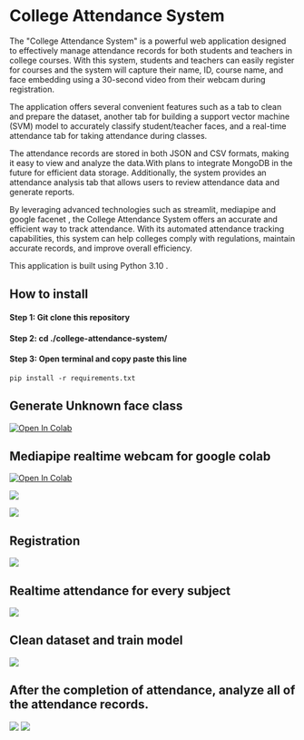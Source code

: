 # College Attendance System

The "College Attendance System" is a powerful web application designed to effectively manage attendance records for both students and teachers in college courses. With this system, students and teachers can easily register for courses and the system will capture their name, ID, course name, and face embedding using a 30-second video from their webcam during registration.

The application offers several convenient features such as a tab to clean and prepare the dataset, another tab for building a support vector machine (SVM) model to accurately classify student/teacher faces, and a real-time attendance tab for taking attendance during classes.

The attendance records are stored in both JSON and CSV formats, making it easy to view and analyze the data.With plans to integrate MongoDB in the future for efficient data storage. Additionally, the system provides an attendance analysis tab that allows users to review attendance data and generate reports.

By leveraging advanced technologies such as streamlit, mediapipe and google facenet , the College Attendance System offers an accurate and efficient way to track attendance. With its automated attendance tracking capabilities, this system can help colleges comply with regulations, maintain accurate records, and improve overall efficiency.


This application is built using Python 3.10 .

## How to install 
####  Step 1: Git clone this repository
####  Step 2: cd ./college-attendance-system/
####  Step 3: Open terminal and copy paste this line
```
pip install -r requirements.txt
```
## Generate Unknown face class
[![Open In Colab](https://colab.research.google.com/assets/colab-badge.svg)](https://colab.research.google.com/github/p-p-p-p/college-attendance-system/blob/main/unknown_face.ipynb)
## Mediapipe realtime webcam for google colab
[![Open In Colab](https://colab.research.google.com/assets/colab-badge.svg)](https://colab.research.google.com/github/p-p-p-p/college-attendance-system/blob/main/mediapipe_webcam.ipynb)

![](https://github.com/p-p-p-p/college-attendance-system/blob/main/images/clip.gif)

![](https://github.com/p-p-p-p/college-attendance-system/blob/main/images/1.png)
## Registration
![](https://github.com/p-p-p-p/college-attendance-system/blob/main/images/2.png)
## Realtime attendance for every subject
![](https://github.com/p-p-p-p/college-attendance-system/blob/main/images/3.png)
## Clean dataset and train model
![](https://github.com/p-p-p-p/college-attendance-system/blob/main/images/4.png)
## After the completion of attendance, analyze all of the attendance records.
![](https://github.com/p-p-p-p/college-attendance-system/blob/main/images/5.png)
![](https://github.com/p-p-p-p/college-attendance-system/blob/main/images/6.png)
